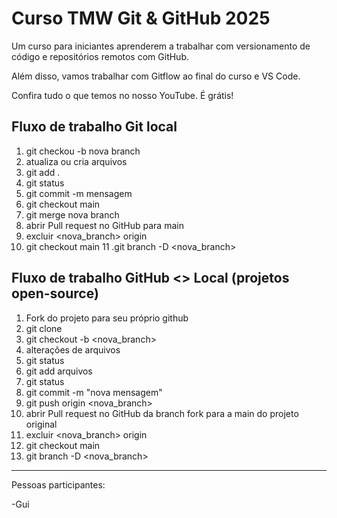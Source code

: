 # Curso TMW Git \& GitHub 2025



Um curso para iniciantes aprenderem a trabalhar com versionamento de código e repositórios remotos com GitHub.



Além disso, vamos trabalhar com Gitflow ao final do curso e VS Code.

Confira tudo o que temos no nosso YouTube. É grátis!

## Fluxo de trabalho Git local

1. git checkou -b nova branch
2. atualiza ou cria arquivos
3. git add .
4. git status
5. git commit -m mensagem
6. git checkout main
7. git merge nova branch
8. abrir Pull request no GitHub para main
9. excluir <nova_branch> origin
10. git checkout main
11 .git branch -D <nova_branch>

## Fluxo de trabalho GitHub <> Local (projetos open-source)
1. Fork do projeto para seu próprio github
2. git clone
3. git checkout -b <nova_branch>
4. alterações de arquivos
5. git status
6. git add arquivos
7. git status
8. git commit -m "nova mensagem"
9. git push origin <nova_branch>
10. abrir Pull request no GitHub da branch fork para a main do projeto original
11. excluir <nova_branch> origin
12. git checkout main
13. git branch -D <nova_branch>

----



Pessoas participantes:



-Gui

